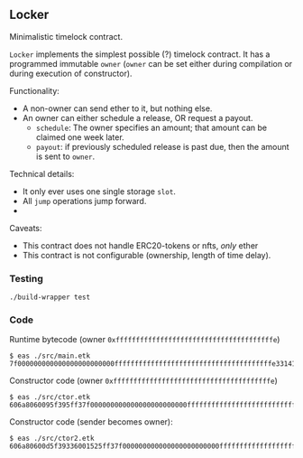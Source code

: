 ## Locker

Minimalistic timelock contract.

`Locker` implements the simplest possible (?) timelock contract. It has a programmed immutable `owner` (`owner` can be set either during compilation or during execution of constructor).


Functionality: 

- A non-owner can send ether to it, but nothing else. 
- An owner can either schedule a release, OR request a payout. 
  - `schedule`: The owner specifies an amount; that amount can be claimed one week later. 
  - `payout`: if previously scheduled release is past due, then the amount is sent to `owner`. 

Technical details:

- It only ever uses one single storage `slot`.
- All `jump` operations jump forward.
- 

Caveats:

- This contract does not handle ERC20-tokens or nfts, _only_ ether
- This contract is not configurable (ownership, length of time delay).


### Testing

```
./build-wrapper test
```

### Code

Runtime bytecode (owner `0xfffffffffffffffffffffffffffffffffffffffe`)
```
$ eas ./src/main.etk 
7f000000000000000000000000fffffffffffffffffffffffffffffffffffffffe331415606657361561003e575f3560801b4262093a8001175f556066565b5f548063ffffffff1642116050576062565b60801c5f5f5f5f93335a5f5f55f16066575b5f5ffd5b5f5ff3
```


Constructor code (owner `0xfffffffffffffffffffffffffffffffffffffffe`)
```
$ eas ./src/ctor.etk 
606a8060095f395ff37f000000000000000000000000fffffffffffffffffffffffffffffffffffffffe331415606657361561003e575f3560801b4262093a8001175f556066565b5f548063ffffffff1642116050576062565b60801c5f5f5f5f93335a5f5f55f16066575b5f5ffd5b5f5ff3

```

Constructor code (sender becomes owner):
```
$ eas ./src/ctor2.etk 
606a80600d5f39336001525ff37f000000000000000000000000fffffffffffffffffffffffffffffffffffffffe331415606657361561003e575f3560801b4262093a8001175f556066565b5f548063ffffffff1642116050576062565b60801c5f5f5f5f93335a5f5f55f16066575b5f5ffd5b5f5ff3
```
